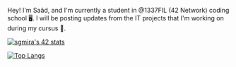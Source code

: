 Hey! I'm Saâd, and I'm currently a student in @1337FIL (42 Network) coding school 🖥.
I will be posting updates from the IT projects that I'm working on during my cursus 📁. 

[![sgmira's 42 stats](https://badge.mediaplus.ma/colorfulwaves/sgmira)](https://github.com/oakoudad/badge42)

[![Top Langs](https://github-readme-stats.vercel.app/api/top-langs/?username=NeoMood&layout=compact)](https://github.com/anuraghazra/github-readme-stats)
